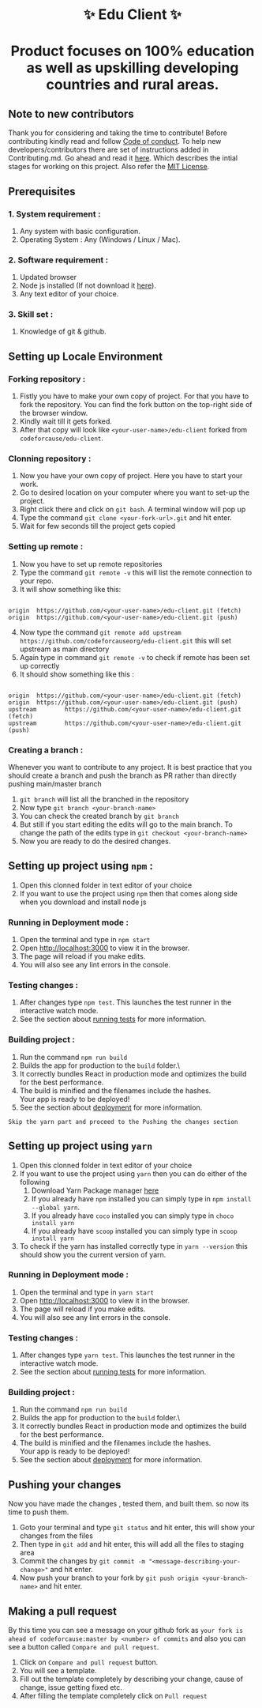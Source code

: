 <h1 align="center">
    ✨ Edu Client ✨
<h1>

<p align="center">
    Product focuses on 100% education as well as upskilling developing countries and rural areas. 
</p>

## Note to new contributors

Thank you for considering and taking the time to contribute! Before contributing kindly read and follow [Code of conduct](CODE_OF_CONDUCT.md). To help new developers/contributors there are set of instructions added in Contributing.md. Go ahead and read it [here](CONTRIBUTING.md). Which describes the intial stages for working on this project. Also refer the [MIT License](LICENSE.txt).

## Prerequisites

### 1. System requirement :
1. Any system with basic configuration.
2. Operating System : Any (Windows / Linux / Mac).

### 2. Software requirement :
1. Updated browser
2. Node js installed (If not download it [here](https://nodejs.org/en/download/)).
3. Any text editor of your choice.

### 3. Skill set :
1. Knowledge of git & github.

## Setting up Locale Environment

### Forking repository :

1. Fistly you have to make your own copy of project. For that you have to fork the repository. You can find the fork button on the top-right side of the browser window. 
2. Kindly wait till it gets forked.
3. After that copy will look like `<your-user-name>/edu-client` forked from `codeforcause/edu-client`.
### Clonning repository :

1. Now you have your own copy of project. Here you have to start your work.
2. Go to desired location on your computer where you want to set-up the project.
3. Right click there and click on `git bash`. A terminal window will pop up
4. Type the command `git clone <your-fork-url>.git` and hit enter.
5. Wait for few seconds till the project gets copied

### Setting up remote :

1. Now you have to set up remote repositories
2. Type the command `git remote -v` this will list the remote connection to your repo.
3. It will show something like this:
```git

origin  https://github.com/<your-user-name>/edu-client.git (fetch)
origin  https://github.com/<your-user-name>/edu-client.git (push)

```
4. Now type the command `git remote add upstream https://github.com/codeforcauseorg/edu-client.git` this will set upstream as main directory
5. Again type in command `git remote -v` to check if remote has been set up correctly
6. It should show something like this :
```git

origin  https://github.com/<your-user-name>/edu-client.git (fetch)
origin  https://github.com/<your-user-name>/edu-client.git (push)
upstream        https://github.com/<your-user-name>/edu-client.git (fetch)
upstream        https://github.com/<your-user-name>/edu-client.git (push)

```

### Creating a branch :

Whenever you want to contribute to any project. It is best practice that you should create a branch and push the branch as PR rather than directly pushing main/master branch

1. `git branch` will list all the branched in the repository
2. Now type `git branch <your-branch-name>`
3. You can check the created branch by `git branch`
4. But still if you start editing the edits will go to the main branch. To change the path of the edits type in `git checkout <your-branch-name>`
5. Now you are ready to do the desired changes.

## Setting up project using `npm` :

1. Open this clonned folder in text editor of your choice
2. If you want to use the project using `npm` then that comes along side when you download and install node js

### Running in Deployment mode :

1. Open the terminal and type in `npm start`
2. Open [http://localhost:3000](http://localhost:3000) to view it in the browser.
3. The page will reload if you make edits.
4. You will also see any lint errors in the console.

### Testing changes :

1. After changes type `npm test`. This launches the test runner in the interactive watch mode.
2. See the section about [running tests](https://facebook.github.io/create-react-app/docs/running-tests) for more information. 

### Building project :
1. Run the command `npm run build`
2. Builds the app for production to the `build` folder.\
3. It correctly bundles React in production mode and optimizes the build for the best performance.
4. The build is minified and the filenames include the hashes.\
Your app is ready to be deployed!
5. See the section about [deployment](https://facebook.github.io/create-react-app/docs/deployment) for more information.

```text
Skip the yarn part and proceed to the Pushing the changes section
```

## Setting up project using `yarn`

1. Open this clonned folder in text editor of your choice
2. If you want to use the project using `yarn` then you can do either of the following
    1. Download Yarn Package manager [here](https://classic.yarnpkg.com/en/docs/install)
    2. If you already have `npm` installed you can simply type in `npm install --global yarn`.
    3. If you already have `coco` installed you can simply type in `choco install yarn` 
    4. If you already have `scoop` installed you can simply type in `scoop install yarn` 
3. To check if the yarn has installed correctly type in `yarn --version` this should show you the current version of yarn.

### Running in Deployment mode :

1. Open the terminal and type in `yarn start`
2. Open [http://localhost:3000](http://localhost:3000) to view it in the browser.
3. The page will reload if you make edits.
4. You will also see any lint errors in the console.

### Testing changes :

1. After changes type `yarn test`. This launches the test runner in the interactive watch mode.
2. See the section about [running tests](https://facebook.github.io/create-react-app/docs/running-tests) for more information. 

### Building project :
1. Run the command `npm run build`
2. Builds the app for production to the `build` folder.\
3. It correctly bundles React in production mode and optimizes the build for the best performance.
4. The build is minified and the filenames include the hashes.\
Your app is ready to be deployed!
5. See the section about [deployment](https://facebook.github.io/create-react-app/docs/deployment) for more information.

## Pushing your changes

Now you have made the changes , tested them, and built them. so now its time to push them.
1. Goto your terminal and type `git status` and hit enter, this will show your changes from the files
2. Then type in `git add` and hit enter, this will add all the files to staging area
3. Commit the changes by `git commit -m "<message-describing-your-change>"` and hit enter.
4. Now push your branch to your fork by `git push origin <your-branch-name>` and hit enter.

## Making a pull request

By this time you can see a message on your github fork as `your fork is ahead of codeforcause:master by <number> of commits` and also you can see a button called `Compare and pull request`.
1. Click on `Compare and pull request` button.
2. You will see a template.
3. Fill out the template completely by describing your change, cause of change, issue getting fixed etc.
4. After filling the template completely click on `Pull request`
